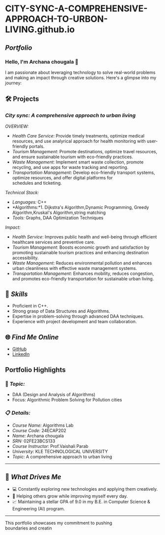 # CITY-SYNC-A-COMPREHENSIVE-APPROACH-TO-URBON-LIVING.github.io

## *Portfolio*

### Hello, I'm  Archana chougala 👋

I am passionate about leveraging technology to solve real-world problems and making an impact through creative solutions. 
Here's a glimpse into my journey:  


## 🛠 Projects

### *City sync: A comprehensive approach to urban living*  

*OVERVIEW:*
- *Health Care Service*: Provide timely treatments, optimize medical resources, and use analyrical approach for health monitoring with user-friendly portals.
- *Tourism Management*: Promote destinations, optimize travel resources, and ensure sustainable tourism with eco-friendly practices.
- *Waste Management*: Implement smart waste collection, promote recycling, and use apps for waste tracking and reporting.
- *Transportation Management*: Develop eco-friendly transport systems, optimize resources, and offer digital platforms for schedules and ticketing.

*Technical Stack:*  

- *Languages:* C++  
- *Algorithms:*1. Dijkstra's Algorithm,Dynamic Programming, Greedy Algorithm,Kruskal's Algorithm,string matching
- *Tools:* Graphs, DAA Optimization Techniques  

*Impact:*  

- *Health Service*: Improves public health and well-being through efficient healthcare services and preventive care.
- *Tourism Management*: Boosts economic growth and satisfaction by promoting sustainable tourism practices and enhancing destination accessibility.
- *Waste Management*: Reduces environmental pollution and enhances urban cleanliness with effective waste management systems.
- *Transportation Management*: Enhances mobility, reduces congestion, and promotes eco-friendly transportation for sustainable urban living.


## 🚀 *Skills*  

- Proficient in C++.  
- Strong grasp of Data Structures and Algorithms.  
- Expertise in problem-solving through advanced DAA techniques.  
- Experience with project development and team collaboration.  


## 🌐 *Find Me Online*

- [GitHub](https://github.com/Archanachougala/CITY-SYNC-A-COMPREHENSIVE-APPROACH-TO-URBON-LIVING.github.io)
- [LinkedIn](https://www.linkedin.com/in/archana-chougala-649b922a8/)

## Portfolio Highlights

### 🎯 *Topic:* 

- DAA (Design and Analysis of Algorithms)  
- Focus: Algorithmic Problem Solving for Pollution cities  

### 📋 *Details:*

- *Course Name:* Algorithms Lab 
- *Course Code:* 24ECAP202  
- *Name:* Archana chougala
- *SRN:* 02FE23BCS133  
- *Course Instructor:* Prof.Vaishali Parab 
- *University:* KLE TECHNOLOGICAL UNIVERSITY
- *Topic:* A comprehensive approach to urban living

---

## 🎨 *What Drives Me*  
- 💻 Constantly exploring new technologies and applying them creatively.  
- 🤝 Helping others grow while improving myself every day.  
- 📈 Maintaining a stellar GPA of 9.0 in my B.E. in Computer Science & Engineering (AI) program.  

---

This portfolio showcases my commitment to pushing boundaries and creatin
